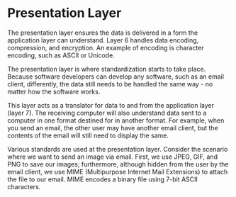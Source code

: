 # Presentation Layer

The presentation layer ensures the data is delivered in a form the application layer can understand. Layer 6 handles data encoding, compression, and encryption. An example of encoding is character encoding, such as ASCII or Unicode.

The presentation layer is where standardization starts to take place. Because software developers can develop any software, such as an email client, differently, the data still needs to be handled the same way - no matter how the software works.

This layer acts as a translator for data to and from the application layer (layer 7). The receiving computer will also understand data sent to a computer in one format destined for in another format. For example, when you send an email, the other user may have another email client, but the contents of the email will still need to display the same.

Various standards are used at the presentation layer. Consider the scenario where we want to send an image via email. First, we use JPEG, GIF, and PNG to save our images; furthermore, although hidden from the user by the email client, we use MIME (Multipurpose Internet Mail Extensions) to attach the file to our email. MIME encodes a binary file using 7-bit ASCII characters.